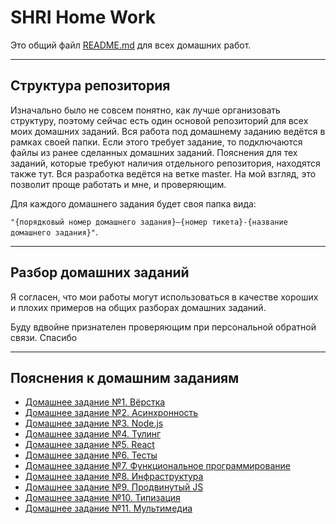 # SHRI Home Work

Это общий файл [README.md](./README.md) для всех домашних работ.

___

## Структура репозитория

Изначально было не совсем понятно, как лучше организовать структуру, поэтому сейчас есть один основой репозиторий для всех моих домашних заданий.
Вся работа под домашнему заданию ведётся в рамках своей папки. Если этого требует задание, то подключаются файлы из ранее сделанных домашних заданий.
Пояснения для тех заданий, которые требуют наличия отдельного репозитория, находятся также тут. Вся разработка ведётся на ветке master.
На мой взгляд, это позволит проще работать и мне, и проверяющим.

Для каждого домашнего задания будет своя папка вида:

`"{порядковый номер домашнего задания}–{номер тикета}-{название домашнего задания}"`.
___

## Разбор домашних заданий

Я согласен, что мои работы могут использоваться в качестве хороших и плохих примеров на общих разборах домашних заданий.

Буду вдвойне признателен проверяющим при персональной обратной связи. Спасибо

___

## Пояснения к домашним заданиям

* [Домашнее задание №1. Вёрстка](./1-780-Markup/README.md)
* [Домашнее задание №2. Асинхронность](./2-779-Async/README.md)
* [Домашнее задание №3. Node.js](./3-777-NodeJS/README.md)
* [Домашнее задание №4. Тулинг](./4-786-DevTools/README.md)
* [Домашнее задание №5. React](./5-778-React/README.md)
* [Домашнее задание №6. Тесты](./6-784-Tests/README.md)
* [Домашнее задание №7. Функциональное программирование](./7-787-FP/README.md)
* [Домашнее задание №8. Инфраструктура](./8-781-Infrastructure/README.md)
* [Домашнее задание №9. Продвинутый JS](./9-783-AdvancedJS/README.md)
* [Домашнее задание №10. Типизация](./10-785-TypeScript/README.md)
* [Домашнее задание №11. Мультимедиа](./11-782-Multimedia/README.md)
